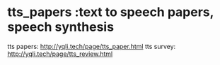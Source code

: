 # tts_papers :text to speech papers, speech synthesis
tts papers: http://yqli.tech/page/tts_paper.html
tts survey: http://yqli.tech/page/tts_review.html
